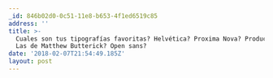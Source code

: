 ```yaml
---
_id: 846b02d0-0c51-11e8-b653-4f1ed6519c85
address: ''
title: >-
  Cuales son tus tipografías favoritas? Helvética? Proxima Nova? Product Sans?
  Las de Matthew Butterick? Open sans?
date: '2018-02-07T21:54:49.185Z'
layout: post
---
```

 

